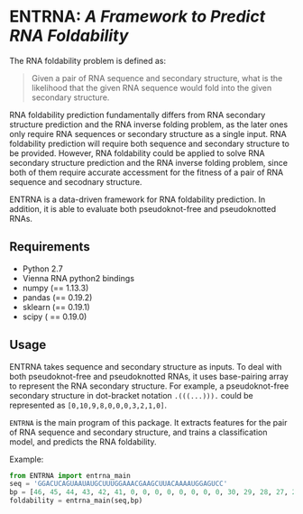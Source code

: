 ENTRNA: *A Framework to Predict RNA Foldability*
=========================================================================

The RNA foldability problem is defined as: 
> Given a pair of RNA sequence and secondary structure, what is the likelihood that the given RNA sequence would fold into the given secondary structure. 

RNA foldability prediction fundamentally differs from RNA secondary structure prediction and the RNA inverse folding problem, as the later ones only require RNA sequences or secondary structure as a single input. RNA foldability prediction will require both sequence and secondary structure to be provided. However, RNA foldability could be applied to solve RNA secondary structure prediction and the RNA inverse folding problem, since both of them require accurate accessment for the fitness of a pair of RNA sequence and secodnary structure.

ENTRNA is a data-driven framework for RNA foldability prediction. In addition, it is able to evaluate both pseudoknot-free and pseudoknotted RNAs.

Requirements
------------

* Python 2.7
* Vienna RNA python2 bindings 
* numpy (== 1.13.3)
* pandas (== 0.19.2)
* sklearn (== 0.19.1)
* scipy ( == 0.19.0)

Usage
-----

ENTRNA takes sequence and secondary structure as inputs. To deal with both pseudoknot-free and pseudoknotted RNAs, it uses base-pairing array to represent the RNA secondary structure. For example, a pseudoknot-free secondary structure in dot-bracket notation `.(((...))).` could be represented as `[0,10,9,8,0,0,0,3,2,1,0]`.

`ENTRNA` is the main program of this package. It extracts features for the pair of RNA sequence and secondary structure, and trains a classification model, and predicts the RNA foldability. 

Example:
```python
from ENTRNA import entrna_main
seq = 'GGACUCAGUAAUAUGCUUUGGAAACGAAGCUUACAAAAUGGAGUCC'
bp = [46, 45, 44, 43, 42, 41, 0, 0, 0, 0, 0, 0, 0, 0, 30, 29, 28, 27, 26, 25, 0, 0, 0, 0, 20, 19, 18, 17, 16, 15, 0, 0, 0, 0, 0, 0, 0, 0, 0, 0, 6, 5, 4, 3, 2, 1]
foldability = entrna_main(seq,bp)
```
